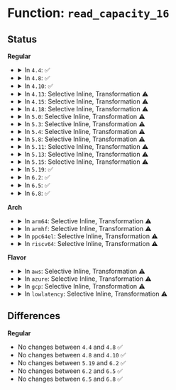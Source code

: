 # Function: <code>read_capacity_16</code>

## Status
<b>Regular</b>
<ul>
<li>
<details>
<summary>In <code>4.4</code>: ✅</summary>

```c
int read_capacity_16(struct scsi_disk *sdkp, struct scsi_device *sdp, unsigned char *buffer);
```

**Collision:** Unique Static

**Inline:** No

**Transformation:** False

**Instances:**

```
In drivers/scsi/sd.c (ffffffff815bd5b0)
Location: drivers/scsi/sd.c:2048
Inline: False
Direct callers:
  - drivers/scsi/sd.c:sd_revalidate_disk
  - drivers/scsi/sd.c:sd_revalidate_disk
```
**Symbols:**

```
ffffffff815bd5b0-ffffffff815bda59: read_capacity_16 (STB_LOCAL)
```
</details>
</li>
<li>
<details>
<summary>In <code>4.8</code>: ✅</summary>

```c
int read_capacity_16(struct scsi_disk *sdkp, struct scsi_device *sdp, unsigned char *buffer);
```

**Collision:** Unique Static

**Inline:** No

**Transformation:** False

**Instances:**

```
In drivers/scsi/sd.c (ffffffff81615f60)
Location: drivers/scsi/sd.c:2059
Inline: False
Direct callers:
  - drivers/scsi/sd.c:sd_revalidate_disk
  - drivers/scsi/sd.c:sd_revalidate_disk
```
**Symbols:**

```
ffffffff81615f60-ffffffff81616412: read_capacity_16 (STB_LOCAL)
```
</details>
</li>
<li>
<details>
<summary>In <code>4.10</code>: ✅</summary>

```c
int read_capacity_16(struct scsi_disk *sdkp, struct scsi_device *sdp, unsigned char *buffer);
```

**Collision:** Unique Static

**Inline:** No

**Transformation:** False

**Instances:**

```
In drivers/scsi/sd.c (ffffffff81645d50)
Location: drivers/scsi/sd.c:2112
Inline: False
Direct callers:
  - drivers/scsi/sd.c:sd_revalidate_disk
  - drivers/scsi/sd.c:sd_revalidate_disk
```
**Symbols:**

```
ffffffff81645d50-ffffffff8164622c: read_capacity_16 (STB_LOCAL)
```
</details>
</li>
<li>
<details>
<summary>In <code>4.13</code>: Selective Inline, Transformation ⚠️</summary>

**Collision:** Unique Static

**Inline:** Selective

**Transformation:** True

**Instances:**

```
In drivers/scsi/sd.c (ffffffff8165b44c)
Location: drivers/scsi/sd.c:2262
Inline: True
Inline callers:
  - drivers/scsi/sd.c:sd_revalidate_disk
  - drivers/scsi/sd.c:sd_revalidate_disk
Direct callers:
  - drivers/scsi/sd.c:sd_revalidate_disk
  - drivers/scsi/sd.c:sd_revalidate_disk
```
**Symbols:**

```
ffffffff8165a950-ffffffff8165adac: read_capacity_16.part.32 (STB_LOCAL)
```
</details>
</li>
<li>
<details>
<summary>In <code>4.15</code>: Selective Inline, Transformation ⚠️</summary>

**Collision:** Unique Static

**Inline:** Selective

**Transformation:** True

**Instances:**

```
In drivers/scsi/sd.c (ffffffff816c4ac6)
Location: drivers/scsi/sd.c:2300
Inline: True
Inline callers:
  - drivers/scsi/sd.c:sd_revalidate_disk
  - drivers/scsi/sd.c:sd_revalidate_disk
Direct callers:
  - drivers/scsi/sd.c:sd_revalidate_disk
  - drivers/scsi/sd.c:sd_revalidate_disk
```
**Symbols:**

```
ffffffff816c3b20-ffffffff816c3f7c: read_capacity_16.part.32 (STB_LOCAL)
```
</details>
</li>
<li>
<details>
<summary>In <code>4.18</code>: Selective Inline, Transformation ⚠️</summary>

**Collision:** Unique Static

**Inline:** Selective

**Transformation:** True

**Instances:**

```
In drivers/scsi/sd.c (ffffffff81700fbf)
Location: drivers/scsi/sd.c:2271
Inline: True
Inline callers:
  - drivers/scsi/sd.c:sd_revalidate_disk
  - drivers/scsi/sd.c:sd_revalidate_disk
Direct callers:
  - drivers/scsi/sd.c:sd_revalidate_disk
  - drivers/scsi/sd.c:sd_revalidate_disk
```
**Symbols:**

```
ffffffff816ffc80-ffffffff81700108: read_capacity_16.part.34 (STB_LOCAL)
```
</details>
</li>
<li>
<details>
<summary>In <code>5.0</code>: Selective Inline, Transformation ⚠️</summary>

**Collision:** Unique Static

**Inline:** Selective

**Transformation:** True

**Instances:**

```
In drivers/scsi/sd.c (ffffffff81723e3d)
Location: drivers/scsi/sd.c:2258
Inline: True
Inline callers:
  - drivers/scsi/sd.c:sd_revalidate_disk
  - drivers/scsi/sd.c:sd_revalidate_disk
Direct callers:
  - drivers/scsi/sd.c:sd_revalidate_disk
  - drivers/scsi/sd.c:sd_revalidate_disk
```
**Symbols:**

```
ffffffff817226f0-ffffffff81722b7c: read_capacity_16.part.35 (STB_LOCAL)
```
</details>
</li>
<li>
<details>
<summary>In <code>5.3</code>: Selective Inline, Transformation ⚠️</summary>

**Collision:** Unique Static

**Inline:** Selective

**Transformation:** True

**Instances:**

```
In drivers/scsi/sd.c (ffffffff8175dbf1)
Location: drivers/scsi/sd.c:2261
Inline: True
Inline callers:
  - drivers/scsi/sd.c:sd_read_capacity
  - drivers/scsi/sd.c:sd_read_capacity
Direct callers:
  - drivers/scsi/sd.c:sd_read_capacity
  - drivers/scsi/sd.c:sd_read_capacity
```
**Symbols:**

```
ffffffff8175d5a0-ffffffff8175da47: read_capacity_16.part.0 (STB_LOCAL)
```
</details>
</li>
<li>
<details>
<summary>In <code>5.4</code>: Selective Inline, Transformation ⚠️</summary>

**Collision:** Unique Static

**Inline:** Selective

**Transformation:** True

**Instances:**

```
In drivers/scsi/sd.c (ffffffff81781abf)
Location: drivers/scsi/sd.c:2271
Inline: True
Inline callers:
  - drivers/scsi/sd.c:sd_read_capacity
  - drivers/scsi/sd.c:sd_read_capacity
Direct callers:
  - drivers/scsi/sd.c:sd_read_capacity
  - drivers/scsi/sd.c:sd_read_capacity
```
**Symbols:**

```
ffffffff81781470-ffffffff8178191d: read_capacity_16.part.0 (STB_LOCAL)
```
</details>
</li>
<li>
<details>
<summary>In <code>5.8</code>: Selective Inline, Transformation ⚠️</summary>

**Collision:** Unique Static

**Inline:** Selective

**Transformation:** True

**Instances:**

```
In drivers/scsi/sd.c (ffffffff818476f0)
Location: drivers/scsi/sd.c:2291
Inline: True
Inline callers:
  - drivers/scsi/sd.c:sd_read_capacity
  - drivers/scsi/sd.c:sd_read_capacity
Direct callers:
  - drivers/scsi/sd.c:sd_read_capacity
  - drivers/scsi/sd.c:sd_read_capacity
```
**Symbols:**

```
ffffffff818471b0-ffffffff81847517: read_capacity_16.part.0 (STB_LOCAL)
```
</details>
</li>
<li>
<details>
<summary>In <code>5.11</code>: Selective Inline, Transformation ⚠️</summary>

**Collision:** Unique Static

**Inline:** Selective

**Transformation:** True

**Instances:**

```
In drivers/scsi/sd.c (ffffffff81857100)
Location: drivers/scsi/sd.c:2335
Inline: True
Inline callers:
  - drivers/scsi/sd.c:sd_read_capacity
  - drivers/scsi/sd.c:sd_read_capacity
Direct callers:
  - drivers/scsi/sd.c:sd_read_capacity
  - drivers/scsi/sd.c:sd_read_capacity
```
**Symbols:**

```
ffffffff81856bc0-ffffffff81856f24: read_capacity_16.part.0 (STB_LOCAL)
```
</details>
</li>
<li>
<details>
<summary>In <code>5.13</code>: Selective Inline, Transformation ⚠️</summary>

**Collision:** Unique Static

**Inline:** Selective

**Transformation:** True

**Instances:**

```
In drivers/scsi/sd.c (ffffffff81839e70)
Location: drivers/scsi/sd.c:2350
Inline: True
Inline callers:
  - drivers/scsi/sd.c:sd_read_capacity
  - drivers/scsi/sd.c:sd_read_capacity
Direct callers:
  - drivers/scsi/sd.c:sd_read_capacity
  - drivers/scsi/sd.c:sd_read_capacity
```
**Symbols:**

```
ffffffff81839940-ffffffff81839c9c: read_capacity_16.part.0 (STB_LOCAL)
```
</details>
</li>
<li>
<details>
<summary>In <code>5.15</code>: Selective Inline, Transformation ⚠️</summary>

**Collision:** Unique Static

**Inline:** Selective

**Transformation:** True

**Instances:**

```
In drivers/scsi/sd.c (ffffffff818c64f0)
Location: drivers/scsi/sd.c:2313
Inline: True
Inline callers:
  - drivers/scsi/sd.c:sd_read_capacity
  - drivers/scsi/sd.c:sd_read_capacity
Direct callers:
  - drivers/scsi/sd.c:sd_read_capacity
  - drivers/scsi/sd.c:sd_read_capacity
```
**Symbols:**

```
ffffffff818c5fc0-ffffffff818c6312: read_capacity_16.part.0 (STB_LOCAL)
```
</details>
</li>
<li>
<details>
<summary>In <code>5.19</code>: ✅</summary>

```c
int read_capacity_16(struct scsi_disk *sdkp, struct scsi_device *sdp, unsigned char *buffer);
```

**Collision:** Unique Static

**Inline:** No

**Transformation:** False

**Instances:**

```
In drivers/scsi/sd.c (ffffffff81a12a20)
Location: drivers/scsi/sd.c:2253
Inline: False
Direct callers:
  - drivers/scsi/sd.c:sd_read_capacity
  - drivers/scsi/sd.c:sd_read_capacity
```
**Symbols:**

```
ffffffff81a12a20-ffffffff81a12e49: read_capacity_16 (STB_LOCAL)
```
</details>
</li>
<li>
<details>
<summary>In <code>6.2</code>: ✅</summary>

```c
int read_capacity_16(struct scsi_disk *sdkp, struct scsi_device *sdp, unsigned char *buffer);
```

**Collision:** Unique Static

**Inline:** No

**Transformation:** False

**Instances:**

```
In drivers/scsi/sd.c (ffffffff81b92db0)
Location: drivers/scsi/sd.c:2294
Inline: False
Direct callers:
  - drivers/scsi/sd.c:sd_read_capacity
  - drivers/scsi/sd.c:sd_read_capacity
```
**Symbols:**

```
ffffffff81b92db0-ffffffff81b931db: read_capacity_16 (STB_LOCAL)
```
</details>
</li>
<li>
<details>
<summary>In <code>6.5</code>: ✅</summary>

```c
int read_capacity_16(struct scsi_disk *sdkp, struct scsi_device *sdp, unsigned char *buffer);
```

**Collision:** Unique Static

**Inline:** No

**Transformation:** False

**Instances:**

```
In drivers/scsi/sd.c (ffffffff81be92c0)
Location: drivers/scsi/sd.c:2402
Inline: False
Direct callers:
  - drivers/scsi/sd.c:sd_read_capacity
  - drivers/scsi/sd.c:sd_read_capacity
```
**Symbols:**

```
ffffffff81be92c0-ffffffff81be96f7: read_capacity_16 (STB_LOCAL)
```
</details>
</li>
<li>
<details>
<summary>In <code>6.8</code>: ✅</summary>

```c
int read_capacity_16(struct scsi_disk *sdkp, struct scsi_device *sdp, unsigned char *buffer);
```

**Collision:** Unique Static

**Inline:** No

**Transformation:** False

**Instances:**

```
In drivers/scsi/sd.c (ffffffff81c3e820)
Location: drivers/scsi/sd.c:2453
Inline: False
Direct callers:
  - drivers/scsi/sd.c:sd_read_capacity
  - drivers/scsi/sd.c:sd_read_capacity
```
**Symbols:**

```
ffffffff81c3e820-ffffffff81c3ec57: read_capacity_16 (STB_LOCAL)
```
</details>
</li>
</ul>
<b>Arch</b>
<ul>
<li>
<details>
<summary>In <code>arm64</code>: Selective Inline, Transformation ⚠️</summary>

**Collision:** Unique Static

**Inline:** Selective

**Transformation:** True

**Instances:**

```
In drivers/scsi/sd.c (ffff80001098873c)
Location: drivers/scsi/sd.c:2271
Inline: True
Inline callers:
  - drivers/scsi/sd.c:sd_read_capacity
  - drivers/scsi/sd.c:sd_read_capacity
Direct callers:
  - drivers/scsi/sd.c:sd_read_capacity
  - drivers/scsi/sd.c:sd_read_capacity
```
**Symbols:**

```
ffff800010988248-ffff800010988684: read_capacity_16.part.0 (STB_LOCAL)
```
</details>
</li>
<li>
<details>
<summary>In <code>armhf</code>: Selective Inline, Transformation ⚠️</summary>

**Collision:** Unique Static

**Inline:** Selective

**Transformation:** True

**Instances:**

```
In drivers/scsi/sd.c (c0a5a790)
Location: drivers/scsi/sd.c:2271
Inline: True
Inline callers:
  - drivers/scsi/sd.c:sd_read_capacity
  - drivers/scsi/sd.c:sd_read_capacity
Direct callers:
  - drivers/scsi/sd.c:sd_read_capacity
  - drivers/scsi/sd.c:sd_read_capacity
```
**Symbols:**

```
c0a5a27c-c0a5a6c4: read_capacity_16.part.0 (STB_LOCAL)
```
</details>
</li>
<li>
<details>
<summary>In <code>ppc64el</code>: Selective Inline, Transformation ⚠️</summary>

**Collision:** Unique Static

**Inline:** Selective

**Transformation:** True

**Instances:**

```
In drivers/scsi/sd.c (c000000000a484e0)
Location: drivers/scsi/sd.c:2271
Inline: True
Inline callers:
  - drivers/scsi/sd.c:sd_read_capacity
  - drivers/scsi/sd.c:sd_read_capacity
Direct callers:
  - drivers/scsi/sd.c:sd_read_capacity
  - drivers/scsi/sd.c:sd_read_capacity
```
**Symbols:**

```
c000000000a47d70-c000000000a482bc: read_capacity_16.part.0 (STB_LOCAL)
```
</details>
</li>
<li>
<details>
<summary>In <code>riscv64</code>: Selective Inline, Transformation ⚠️</summary>

**Collision:** Unique Static

**Inline:** Selective

**Transformation:** True

**Instances:**

```
In drivers/scsi/sd.c (ffffffe0005ec8b0)
Location: drivers/scsi/sd.c:2271
Inline: True
Inline callers:
  - drivers/scsi/sd.c:sd_read_capacity
  - drivers/scsi/sd.c:sd_read_capacity
Direct callers:
  - drivers/scsi/sd.c:sd_read_capacity
  - drivers/scsi/sd.c:sd_read_capacity
```
**Symbols:**

```
ffffffe0005ec344-ffffffe0005ec726: read_capacity_16.part.0 (STB_LOCAL)
```
</details>
</li>
</ul>
<b>Flavor</b>
<ul>
<li>
<details>
<summary>In <code>aws</code>: Selective Inline, Transformation ⚠️</summary>

**Collision:** Unique Static

**Inline:** Selective

**Transformation:** True

**Instances:**

```
In drivers/scsi/sd.c (ffffffff817361af)
Location: drivers/scsi/sd.c:2271
Inline: True
Inline callers:
  - drivers/scsi/sd.c:sd_read_capacity
  - drivers/scsi/sd.c:sd_read_capacity
Direct callers:
  - drivers/scsi/sd.c:sd_read_capacity
  - drivers/scsi/sd.c:sd_read_capacity
```
**Symbols:**

```
ffffffff81735b60-ffffffff8173600d: read_capacity_16.part.0 (STB_LOCAL)
```
</details>
</li>
<li>
<details>
<summary>In <code>azure</code>: Selective Inline, Transformation ⚠️</summary>

**Collision:** Unique Static

**Inline:** Selective

**Transformation:** True

**Instances:**

```
In drivers/scsi/sd.c (ffffffff81717e4f)
Location: drivers/scsi/sd.c:2271
Inline: True
Inline callers:
  - drivers/scsi/sd.c:sd_read_capacity
  - drivers/scsi/sd.c:sd_read_capacity
Direct callers:
  - drivers/scsi/sd.c:sd_read_capacity
  - drivers/scsi/sd.c:sd_read_capacity
```
**Symbols:**

```
ffffffff81717800-ffffffff81717cad: read_capacity_16.part.0 (STB_LOCAL)
```
</details>
</li>
<li>
<details>
<summary>In <code>gcp</code>: Selective Inline, Transformation ⚠️</summary>

**Collision:** Unique Static

**Inline:** Selective

**Transformation:** True

**Instances:**

```
In drivers/scsi/sd.c (ffffffff8177693f)
Location: drivers/scsi/sd.c:2271
Inline: True
Inline callers:
  - drivers/scsi/sd.c:sd_read_capacity
  - drivers/scsi/sd.c:sd_read_capacity
Direct callers:
  - drivers/scsi/sd.c:sd_read_capacity
  - drivers/scsi/sd.c:sd_read_capacity
```
**Symbols:**

```
ffffffff817762f0-ffffffff8177679d: read_capacity_16.part.0 (STB_LOCAL)
```
</details>
</li>
<li>
<details>
<summary>In <code>lowlatency</code>: Selective Inline, Transformation ⚠️</summary>

**Collision:** Unique Static

**Inline:** Selective

**Transformation:** True

**Instances:**

```
In drivers/scsi/sd.c (ffffffff8179071f)
Location: drivers/scsi/sd.c:2271
Inline: True
Inline callers:
  - drivers/scsi/sd.c:sd_read_capacity
  - drivers/scsi/sd.c:sd_read_capacity
Direct callers:
  - drivers/scsi/sd.c:sd_read_capacity
  - drivers/scsi/sd.c:sd_read_capacity
```
**Symbols:**

```
ffffffff817900d0-ffffffff8179057d: read_capacity_16.part.0 (STB_LOCAL)
```
</details>
</li>
</ul>

## Differences
<b>Regular</b>
<ul>
<li>
No changes between <code>4.4</code> and <code>4.8</code> ✅
</li>
<li>
No changes between <code>4.8</code> and <code>4.10</code> ✅
</li>
<li>
No changes between <code>5.19</code> and <code>6.2</code> ✅
</li>
<li>
No changes between <code>6.2</code> and <code>6.5</code> ✅
</li>
<li>
No changes between <code>6.5</code> and <code>6.8</code> ✅
</li>
</ul>
